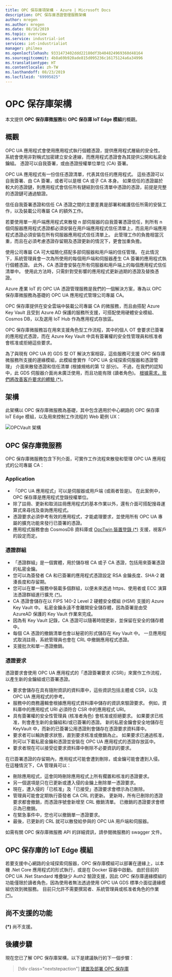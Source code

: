 ```yaml
---
title: OPC 保存庫項架構 - Azure | Microsoft Docs
description: OPC 保存庫憑證管理服務架構
author: mregen
ms.author: mregen
ms.date: 08/16/2019
ms.topic: overview
ms.service: industrial-iot
services: iot-industrialiot
manager: philmea
ms.openlocfilehash: 9331473402ddd22180df3b404824969360d48164
ms.sourcegitcommit: 4b8a69b920ade815d095236c16175124a6a34996
ms.translationtype: HT
ms.contentlocale: zh-TW
ms.lasthandoff: 08/23/2019
ms.locfileid: "69995825"
---
```

# <a name="opc-vault-architecture"></a>OPC 保存庫架構

本文提供 **OPC 保存庫微服務**和 **OPC 保存庫 IoT Edge 模組**的概觀。

## <a name="overview"></a>概觀

OPC UA 應用程式會使用應用程式執行個體憑證，提供應用程式層級的安全性。 系統會使用非對稱式加密建立安全連線，而應用程式憑證會為其提供公開和私密金鑰組。 憑證可以自我簽署，或由憑證授權單位單位 (CA) 簽署。

OPC UA 應用程式有一份信任憑證清單，代表其信任的應用程式。 這些憑證可以自我簽署、由 CA 簽署，或者可以是根 CA 或子 CA 本身。 如果信任的憑證屬於較大的憑證鏈，則應用程式會信任所有鏈結到信任清單中憑證的憑證，前提是完整的憑證鏈可通過驗證。

信任自我簽署憑證和信任 CA 憑證之間的主要差異是部署和維護信任所需的安裝工作，以及裝載公司專屬 CA 的額外工作。 

若要使用單一用戶端應用程式來散發 n 部伺服器的自我簽署憑證信任，則所有 n 個伺服器應用程式憑證都必須安裝在用戶端應用程式信任清單上，而且用戶端應用程式憑證必須安裝在所有伺服器應用程式信任清單上。 此管理工作的負擔相當沉重，而且在必須考慮憑證存留期及憑證更新的情況下，更會加重負擔。

使用公司專屬 CA 可大幅簡化搭配多部伺服器和用戶端的信任管理。 在此情況下，系統管理員會一次為所使用的每個用戶端和伺服器產生 CA 簽署的應用程式執行個體憑證。 此外，CA 憑證會安裝在所有伺服器和用戶端上的每個應用程式信任清單中。 使用此方法時，只需針對受影響的應用程式更新過期的憑證及替換憑證。

Azure 產業 IoT 的 OPC UA 憑證管理服務是我們的一個解決方案，專為以 OPC 保存庫微服務為基礎的 OPC UA 應用程式管理公司專屬 CA。

OPC 保存庫提供在安全雲端中裝載公司專屬 CA 的微服務，而且由搭配 Azure Key Vault 且受到 Azure AD 保護的服務所支援，可搭配使用硬體安全模組、Cosmos DB，以及選用 IoT Hub 作為應用程式存放區。

OPC 保存庫微服務旨在用來支援角色型工作流程，其中的個人 OT 會要求已簽署的應用程式憑證，而在 Azure Key Vault 中具有簽署權的安全性管理員和核准者會核准或拒絕這些要求。

為了與現有 OPC UA 的 GDS 型 OT 解決方案相容，這些服務可支援 OPC 保存庫微服務所支援的邊緣模組，此模組會實作「OPC UA 全域探索伺服器和憑證管理」  介面來散發憑證和信任清單 (根據規格的第 12 部分)。 不過，在我們的認知中，此 GDS 伺服器介面尚未廣泛使用，而且功能有限 (讀者角色)。 [根據需求，我們將改善客戶要求的體驗 (*)](#yet-unsupported-features)。

## <a name="architecture"></a>架構

此架構以 OPC 保存庫微服務為基礎，其中包含適用於中心網路的 OPC 保存庫 IoT Edge 模組，以及用來控制工作流程的 Web 範例 UX：

![OPCVault 架構](media/overview-opc-vault-architecture/opc-vault.png)

## <a name="opc-vault-microservice"></a>OPC 保存庫微服務

OPC 保存庫微服務包含下列介面，可實作工作流程來散發和管理 OPC UA 應用程式的公司專屬 CA：

### <a name="application"></a>Application 
- 「OPC UA 應用程式」可以是伺服器或用戶端 (或兩者皆是)。 在此案例中，OPC 保存庫是應用程式登錄授權單位。 
- 除了註冊、更新和取消註冊應用程式的基本作業以外，還有介面可搭配搜尋運算式來尋找及查詢應用程式。 
- 憑證要求必須參考有效的應用程式，才能處理要求，並使用所有 OPC UA 專屬的擴充功能來發行已簽署的憑證。 
- 應用程式服務會由 CosmosDB 資料庫或 [OpcTwin 裝置登錄 (*)](#yet-unsupported-features) 支援，視客戶的設定而定。

### <a name="certificate-group"></a>憑證群組
- 「憑證群組」是一個實體，用於儲存根 CA 或子 CA 憑證，包括用來簽署憑證的私密金鑰。 
- 您可以為簽發者 CA 和已簽署的應用程式憑證設定 RSA 金鑰長度、SHA-2 雜湊長度和存留期。 
- 您可以在單一服務中裝載多個群組，以便未來透過 https、使用者或 ECC 演算法憑證群組進行擴充 [(*)](#yet-unsupported-features)。 
- CA 憑證會儲存在以 FIPS 140-2 Level 2 硬體安全模組 (HSM) 支援的 Azure Key Vault 中。 私密金鑰永遠不會離開安全儲存體，因為簽署是由受 AzureAD 保護的 Key Vault 作業來完成。 
- 因為有 Key Vault 記錄，CA 憑證可以隨著時間更新，並保留在安全的儲存體中。 
- 每個 CA 憑證的撤銷清單也會以秘密的形式儲存在 Key Vault 中。 一旦應用程式取消註冊，系統管理員也會在 CRL 中撤銷應用程式憑證。
- 支援批次和單一憑證撤銷。

### <a name="certificate-request"></a>憑證要求
憑證要求會使用 OPC UA 應用程式的「憑證簽署要求 (CSR)」來實作工作流程，以產生新的金鑰組或已簽署憑證。 
- 要求會儲存在具有隨附資訊的資料庫中，這些資訊包括主體或 CSR，以及 OPC UA 應用程式的參考。 
- 服務中的商務邏輯會根據應用程式資料庫中儲存的資訊來驗證要求。 例如，資料庫中的應用程式 URI 必須符合 CSR 中的應用程式 URI。
- 具有簽署權的安全性管理員 (核准者角色) 會核准或拒絕要求。 如果要求已核准，則會產生新的金鑰組和/或已簽署的憑證。 新的私密金鑰會安全地儲存在 KeyVault 中，而新的已簽署公用憑證則會儲存在憑證要求資料庫中。
- 要求者可以輪詢要求狀態，直到要求核准或撤銷為止。 如果要求已通過核准，則可以下載私密金鑰和憑證並安裝在 OPC UA 應用程式的憑證存放區中。
- 要求者現在可以接受從要求資料庫中刪除不必要資訊的要求。 

在已簽署憑證的存留期內，應用程式可能會遭到刪除，或金鑰可能會遭到入侵。 在這種情況下，CA 管理員可以：
- 刪除應用程式，這會同時刪除應用程式上所有擱置和核准的憑證要求。 
- 另一個選項是只在已更新或遭入侵的金鑰上刪除單一憑證要求。
- 現在，遭入侵的「已核准」及「已接受」憑證要求會標示為已刪除。
- 管理員可能會定期執行簽發者 CA CRL 的更新。 更新時，所有已刪除的憑證要求都會撤銷，而憑證序號會新增至 CRL 撤銷清單。 已撤銷的憑證要求會標示為已撤銷。
- 在緊急事件中，您也可以撤銷單一憑證要求。
- 最後，已更新的 CRL 就可以散發給參與的 OPC UA 用戶端和伺服器。

如需有關 OPC 保存庫微服務 API 的詳細資訊，請參閱微服務的 swagger 文件。

## <a name="opc-vault-iot-edge-module"></a>OPC 保存庫的 IoT Edge 模組
若要支援中心網路的全域探索伺服器，OPC 保存庫模組可以部署在邊緣上，以本機 .Net Core 應用程式的形式執行，或是在 Docker 容器中啟動。 由於目前的 OPC UA .Net Standard 堆疊缺少 Auth2 驗證支援，因此 OPC 保存庫邊緣模組的功能僅限於讀者角色，因為使用者無法透過使用 OPC UA GDS 標準介面從邊緣模組仿效到微服務。 目前只允許不需要撰寫者、系統管理員或核准者角色的作業 [(*)](#yet-unsupported-features)。 

## <a name="yet-unsupported-features"></a>尚不支援的功能

**(*)** 尚不支援。

## <a name="next-steps"></a>後續步驟

現在您已了解 OPC 保存庫架構，以下是建議執行的下一個步驟：

> [!div class="nextstepaction"]
> [建置及部署 OPC 保存庫](howto-opc-vault-deploy.md)
